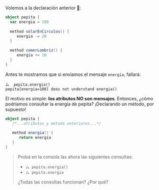 Volemos a la declaración anterior  :rocket:: 

```scala
object pepita {
  var energia = 100
  
  method volarEnCirculos() {
     energia -= 20
  }
  
  method comerLombriz() {
     energia += 10
  }
}
```

Antes te mostramos que si enviamos el mensaje `energia`, fallará:

```wollok
ム  pepita.energia()
pepita[energia=100] does not understand energia()
```

El motivo es simple: **los atributos NO son mensajes**. Entonces, ¿cómo podríamos consultar la energía de pepita? ¡Declarando un método, por supuesto!

```scala
object pepita {
   /*...atributos y método anteriores...*/
   
   method energia() {
      return energia
   }
}
```

> Probá en la consola las ahora las siguientes consultas: 
>
> * `ム pepita.energia()`
> * `ム pepita.energia`
> 
> ¿Todas las consultas funcionan? ¿Por qué?
